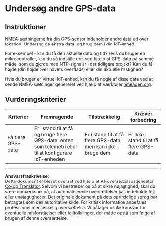<!--
CO_OP_TRANSLATOR_METADATA:
{
  "original_hash": "bded364fc06ce37d7a76aed3be1ba73a",
  "translation_date": "2025-08-27T21:28:07+00:00",
  "source_file": "3-transport/lessons/1-location-tracking/assignment.md",
  "language_code": "da"
}
-->
# Undersøg andre GPS-data

## Instruktioner

NMEA-sætningerne fra din GPS-sensor indeholder andre data ud over lokation. Undersøg de ekstra data, og brug dem i din IoT-enhed.

For eksempel - kan du få den aktuelle dato og tid? Hvis du bruger en mikrocontroller, kan du så indstille uret ved hjælp af GPS-data på samme måde, som du gjorde med NTP-signaler i det tidligere projekt? Kan du få højde (din højde over havets overflade) eller din aktuelle hastighed?

Hvis du bruger en virtuel IoT-enhed, kan du få nogle af disse data ved at sende NMEA-sætninger genereret ved hjælp af værktøjer [nmeagen.org](https://www.nmeagen.org).

## Vurderingskriterier

| Kriterier | Fremragende | Tilstrækkelig | Kræver forbedring |
| --------- | ----------- | ------------- | ----------------- |
| Få flere GPS-data | Er i stand til at få og bruge flere GPS-data, enten som telemetri eller til at konfigurere IoT-enheden | Er i stand til at få flere GPS-data, men kan ikke bruge dem | Er ikke i stand til at få flere GPS-data |

---

**Ansvarsfraskrivelse**:  
Dette dokument er blevet oversat ved hjælp af AI-oversættelsestjenesten [Co-op Translator](https://github.com/Azure/co-op-translator). Selvom vi bestræber os på at sikre nøjagtighed, skal du være opmærksom på, at automatiserede oversættelser kan indeholde fejl eller unøjagtigheder. Det originale dokument på dets oprindelige sprog bør betragtes som den autoritative kilde. For kritisk information anbefales professionel menneskelig oversættelse. Vi påtager os ikke ansvar for eventuelle misforståelser eller fejltolkninger, der måtte opstå som følge af brugen af denne oversættelse.